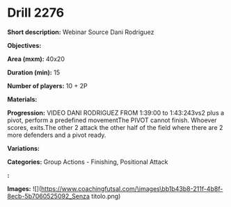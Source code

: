 # Drill 2276

**Short description:**
Webinar Source Dani Rodriguez

**Objectives:**


**Area (mxm):**
40x20

**Duration (min):**
15

**Number of players:**
10 + 2P

**Materials:**


**Progression:**
VIDEO DANI RODRIGUEZ FROM 1:39:00 to 1:43:243vs2 plus a pivot, perform a predefined movementThe PIVOT cannot finish. Whoever scores, exits.The other 2 attack the other half of the field where there are 2 more defenders and a pivot ready.

**Variations:**


**Categories:**
Group Actions - Finishing, Positional Attack

**:**


**Images:**
![](https://www.coachingfutsal.com/\images\bb1b43b8-211f-4b8f-8ecb-5b7060525092_Senza titolo.png)

